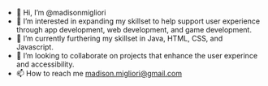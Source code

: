 - 👋 Hi, I’m @madisonmigliori
- 👀 I’m interested in expanding my skillset to help support user experience through app development, web development, and game development.
- 🌱 I’m currently furthering my skillset in Java, HTML, CSS, and Javascript.
- 💞️ I’m looking to collaborate on projects that enhance the user experince and accessibility.
- 📫 How to reach me madison.migliori@gmail.com

<!---
madisonmigliori/madisonmigliori is a ✨ special ✨ repository because its `README.md` (this file) appears on your GitHub profile.
You can click the Preview link to take a look at your changes.
--->
